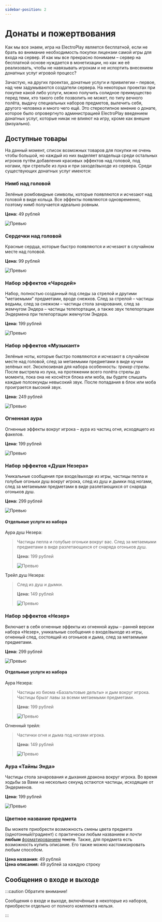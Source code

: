 ```yaml
---
sidebar-position: 2
---
```


# Донаты и пожертвования

Как мы все знаем, игра на ElectroPlay является бесплатной, если не брать во внимание необходимость покупки лицензии самой игры для входа на сервер. И как мы все прекрасно понимаем – сервер на бесплатной основе нуждается в монетизации, но как же её реализовать, чтобы не навязывать игрокам и не испортить внесением донатных услуг игровой процесс?

Зачастую, на других проектах, донатные услуги и привилегии – первое, над чем задумываются создатели сервера. На некоторых проектах при покупке какой либо услуги, можно получить солидное преимущество перед теми, кто такого себе позволить не может, по типу вечного полёта, выдачу специальных наборов предметов, вылечить себя, другого человека и много чего ещё. Это стереотипное мнение о донате, которое было опровергнуто администрацией ElectroPlay введением донатных услуг, которые никак не влияют на игру, кроме как внешне (визуально).

## Доступные товары

На данный момент, список возможных товаров для покупки не очень чтобы большой, но каждый из них выделяет владельца среди остальных игроков путём добавления красивых эффектов над головой, под ногами, при стрельбе из лука и при заходе/выходе из сервера. Среди существующих донатных услуг имеются:

### Нимб над головой

Зелёные ромбовидные символы, которые появляются и исчезают над головой в виде кольца. Все эффекты появляются одновременно, поэтому нимб получается идеально ровным.

**Цена:** 49 рублей

![Превью](/img/donations/halo.gif)

### Сердечки над головой

Красные сердца, которые быстро появляются и исчезают в случайном месте над головой.

**Цена:** 99 рублей

![Превью](/img/donations/hearts.gif)

### Набор эффектов «Чародей»

Набор, полностью созданный под следы за стрелой и другими "метаемыми" предметами, вроде снежков. След за стрелой – частицы ведьмы, след за снежком – частицы стола зачарования, след за жемчугом Эндера – частицы телепортации, а также звук телепортации Эндермена при телепортации жемчугом Эндера.

**Цена:** 199 рублей

![Превью](/img/donations/enchanter.gif)

### Набор эффектов «Музыкант»

Зелёные ноты, которые быстро появляются и исчезают в случайном месте над головой, след за метаемыми предметами в виде кучки зелёных нот. Эксклюзивная для набора особенность: _трекер стрелы_. После выстрела из лука, на протяжении всего полёта стрелы до момента, пока она не коснётся блока или моба, вы будете слышать каждые полсекунды невысокий звук. После попадания в блок или моба проиграется высокий звук.

**Цена:** 249 рублей

![Превью](/img/donations/musician.gif)

### Огненная аура

Огненные эффекты вокруг игрока – аура из частиц огня, исходящего из факелов.

**Цена:** 199 рублей

![Превью](/img/donations/fire_aura.gif)

### Набор эффектов «Души Незера»

Уникальные сообщения при входе/выходе из игры, частицы пепла и голубые огоньки душ вокруг игрока, след из душ и дымки под ногами, след за метаемыми предметами в виде разлетающихся от снаряда огоньков душ.

**Цена:** 299 рублей

![Превью](/img/donations/nether_souls.gif)

#### Отдельные услуги из набора

Аура душ Незера:
> Частицы пепла и голубые огоньки вокруг вас.
> След за метаемыми предметами в виде разлетающихся от снаряда огоньков душ.
> 
> **Цена:** 199 рублей
> 
> ![Превью](/img/donations/nether_souls_aura.gif)

Трейл душ Незера: 
> След из душ и дымки.
>
> **Цена:** 149 рублей
> 
> ![Превью](/img/donations/nether_souls_trail.gif)

### Набор эффектов «Незер»

Включает в себя огненные эффекты из огненной ауры – ранней версии набора «Незер», уникальные сообщения о входе/выходе из игры, огненный след, состоящий из огоньков и дыма, след за метаемыми предметами.

**Цена:** 299 рублей

![Превью](/img/donations/nether.gif)

#### Отдельные услуги из набора

Аура Незера: 
> Частицы из биома «Базальтовые дельты» и дым вокруг игрока.
> Частицы брызг лавы за всеми метаемыми предметами.
> 
> **Цена:** 199 рублей
> 
> ![Превью](/img/donations/fire_aura.gif)

Огненный трейл:
> Частички огня и дыма под ногами игрока.
> 
> **Цена:** 149 рублей
> 
> ![Превью](/img/donations/fire_trail.gif)

### Аура «Тайны Энда»

Частицы стола зачарования и дыхания дракона вокруг игрока. Во время ходьбы за Вами на несколько секунд остаются частицы, исходящие от Эндерменов.

**Цена:** 199 рублей

![Превью](/img/donations/end_secrets_aura.gif)

### Цветное название предмета

Вы можете приобрести возможность смены цвета предмета (однотонный/градиент) с практически любым названием и _почти_ **любым** <u>форматированием</u> ~~текста~~.
Также, для предмета есть возможность купить описание. Его также можно кастомизировать любым способом.

**Цена названия:** 49 рублей  
**Цена описания:** 49 рублей за каждую строку


## Сообщения о входе и выходе

:::caution Обратите внимание!

Сообщения о входе и выходе, включённые в некоторые из наборов, приобрести отдельно от полного комлпекта нельзя.

:::
